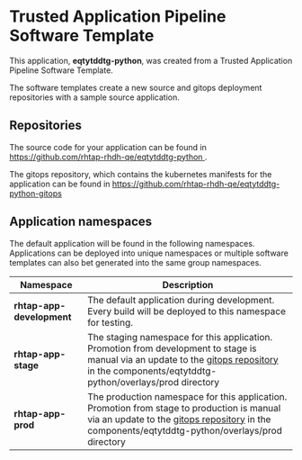 # Trusted Application Pipeline Software Template

This application, **eqtytddtg-python**, was created from a Trusted Application Pipeline Software Template.

The software templates create a new source and gitops deployment repositories with a sample source application. 

## Repositories

The source code for your application can be found in [https://github.com/rhtap-rhdh-qe/eqtytddtg-python ](https://github.com/rhtap-rhdh-qe/eqtytddtg-python ).
 
The gitops repository, which contains the kubernetes manifests for the application can be found in 
[https://github.com/rhtap-rhdh-qe/eqtytddtg-python-gitops ](https://github.com/rhtap-rhdh-qe/eqtytddtg-python-gitops ) 

## Application namespaces 

The default application will be found in the following namespaces. Applications can be deployed into unique namespaces or multiple software templates can also bet generated into the same group namespaces.  

|  Namespace   |  Description   |  
| -------- | -------- |   
| **rhtap-app-development** | The default application during development. Every build will be deployed to this namespace for testing. | 
| **rhtap-app-stage** | The staging namespace for this application. Promotion from development to stage is manual via an update to the [gitops repository](https://github.com/rhtap-rhdh-qe/eqtytddtg-python-gitops ) in the components/eqtytddtg-python/overlays/prod directory |  
| **rhtap-app-prod** | The production namespace for this application. Promotion from stage to production is manual via an update to the [gitops repository](https://github.com/rhtap-rhdh-qe/eqtytddtg-python-gitops ) in the components/eqtytddtg-python/overlays/prod directory | 